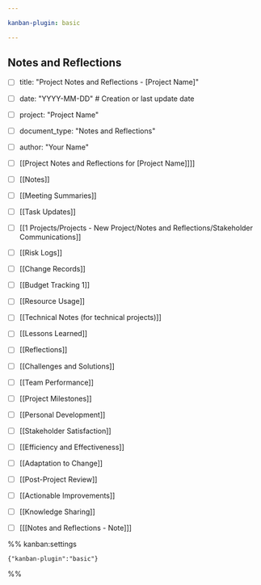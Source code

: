 ```yaml
---

kanban-plugin: basic

---
```


## Notes and Reflections

- [ ] title: "Project Notes and Reflections - [Project Name]"
- [ ] date: "YYYY-MM-DD"  # Creation or last update date
- [ ] project: "Project Name"
- [ ] document_type: "Notes and Reflections"
- [ ] author: "Your Name"
- [ ] [[Project Notes and Reflections for [Project Name]]]]
- [ ] [[Notes]]
- [ ] [[Meeting Summaries]]
- [ ] [[Task Updates]]
- [ ] [[1 Projects/Projects - New Project/Notes and Reflections/Stakeholder Communications]]
- [ ] [[Risk Logs]]
- [ ] [[Change Records]]
- [ ] [[Budget Tracking 1]]
- [ ] [[Resource Usage]]
- [ ] [[Technical Notes (for technical projects)]]
- [ ] [[Lessons Learned]]
- [ ] [[Reflections]]
- [ ] [[Challenges and Solutions]]
- [ ] [[Team Performance]]
- [ ] [[Project Milestones]]
- [ ] [[Personal Development]]
- [ ] [[Stakeholder Satisfaction]]
- [ ] [[Efficiency and Effectiveness]]
- [ ] [[Adaptation to Change]]
- [ ] [[Post-Project Review]]
- [ ] [[Actionable Improvements]]
- [ ] [[Knowledge Sharing]]
- [ ] [[[Notes and Reflections - Note]]]




%% kanban:settings
```
{"kanban-plugin":"basic"}
```
%%